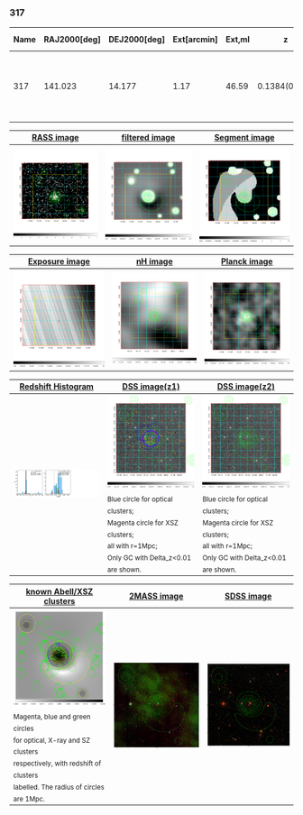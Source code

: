 <div STYLE="page-break-after: always;"></div>

### 317

|Name|RAJ2000[deg]|DEJ2000[deg] |Ext[arcmin]| Ext,ml | z | z_src| C|GC(XSZ,Delta_z<0.01)| GC(OPT,Delta_z<0.01)|GC| R_sig[arcmin] | R500[arcmin] | R500[Mpc]| CRsig[c/s] | CR500[c/s] |L500[1E44 erg/s]|F500[1E-12 erg/s/cm^2]| M500[1E14 Msun]|Tx[keV]|Cnt_sig|Beta|Rc[arcmin]|Comment|Alias|
|---|---|---|---|---|---|------|---|--------|---------|----------|---|---|---|---|---|---|---|---|---|---|---|---|---|---|
|317| 141.023| 14.177| 1.17| 46.59| 0.1384(0.005)| z1, z_xsz| B| F20, MCXC, PSZ2, Tar, XB| A, C, N, W| A, C, F20, MCXC, N, PSZ2, Tar, W, XB| 7.338| 7.818| 1.146| 0.350(0.041)| 0.354(0.041)| 3.503(0.168)| 6.861(0.330)| 4.90(0.11)| 5.96(0.09)| 131.4| 0.890(-0.108+0.078)| 3.131(-0.564+0.404)| -| k055|

|[RASS image](../image/317/317_img.pdf)|[filtered image](../image/317/317_fil.pdf)|[Segment image](../image/317/317_seg.pdf)|
|-------------------|--------------------|-------------------|
| <img src="../image/317/317_img.png" width="300">  | <img src="../image/317/317_fil.png" width="300">   | <img src="../image/317/317_seg.png" width="300">  |

|[Exposure image](../image/317/317_mex.pdf)| [nH image](../image/317/317_nh.pdf)| [Planck image](../image/317/317_p.pdf)|
|-------------------|--------------------|-------------------|
|<img src="../image/317/317_mex.png" width="300">   | <img src="../image/317/317_nh.png" width="300">    | <img src="../image/317/317_p.png" width="300"> |

|[Redshift Histogram](../image/317/317_zg.pdf) | [DSS image(z1)](../image/317/317_dss_z1.pdf)      |  [DSS image(z2)](../image/317/317_dss_z2.pdf)    |
|-------------------|--------------------|-------------------|
|<img src="../image/317/317_zg.png" width="300"> |<img src="../image/317/317_dss_z1.png" width="300"> <sub><br>Blue circle for optical clusters; <br>Magenta circle for XSZ clusters; <br>all with r=1Mpc; <br>Only GC with Delta_z<0.01 are shown. </sub>| <img src="../image/317/317_dss_z2.png" width="300"><sub><br>Blue circle for optical clusters; <br>Magenta circle for XSZ clusters; <br>all with r=1Mpc; <br>Only GC with Delta_z<0.01 are shown. </sub> |

|[known Abell/XSZ clusters](../image/317/317_gc.pdf) | [2MASS image](../image/317/317_2mass.pdf)      |[SDSS image](../image/317/317_sdss.pdf)   |
|-------------------|-------------------|-------------------|
|<img src=../image/317/317_gc.png width="300"> <br><sub>Magenta, blue and green circles <br>for optical, X-ray and SZ clusters <br>respectively, with redshift of clusters <br>labelled. The radius of circles <br>are 1Mpc.</sub>|<img src="../image/317/317_2mass.png" width="300">  | <img src="../image/317/317_sdss.png" width="300">  |





